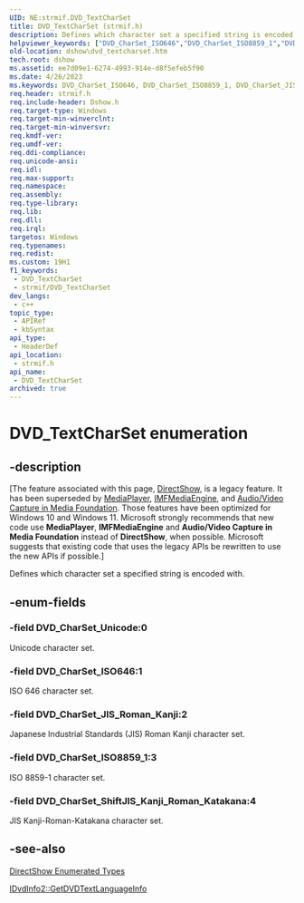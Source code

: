 ```yaml
---
UID: NE:strmif.DVD_TextCharSet
title: DVD_TextCharSet (strmif.h)
description: Defines which character set a specified string is encoded with.
helpviewer_keywords: ["DVD_CharSet_ISO646","DVD_CharSet_ISO8859_1","DVD_CharSet_JIS_Roman_Kanji","DVD_CharSet_ShiftJIS_Kanji_Roman_Katakana","DVD_CharSet_Unicode","DVD_TextCharSet","DVD_TextCharSet","DVD_TextCharSet enumeration [DirectShow]","DVD_TextCharSetEnumeration","dshow.dvd_textcharset","strmif/DVD_CharSet_ISO646","strmif/DVD_CharSet_ISO8859_1","strmif/DVD_CharSet_JIS_Roman_Kanji","strmif/DVD_CharSet_ShiftJIS_Kanji_Roman_Katakana","strmif/DVD_CharSet_Unicode","strmif/DVD_TextCharSet"]
old-location: dshow\dvd_textcharset.htm
tech.root: dshow
ms.assetid: ee7d09e1-6274-4993-914e-d8f5efeb5f90
ms.date: 4/26/2023
ms.keywords: DVD_CharSet_ISO646, DVD_CharSet_ISO8859_1, DVD_CharSet_JIS_Roman_Kanji, DVD_CharSet_ShiftJIS_Kanji_Roman_Katakana, DVD_CharSet_Unicode, DVD_TextCharSet, DVD_TextCharSet , DVD_TextCharSet enumeration [DirectShow], DVD_TextCharSetEnumeration, dshow.dvd_textcharset, strmif/DVD_CharSet_ISO646, strmif/DVD_CharSet_ISO8859_1, strmif/DVD_CharSet_JIS_Roman_Kanji, strmif/DVD_CharSet_ShiftJIS_Kanji_Roman_Katakana, strmif/DVD_CharSet_Unicode, strmif/DVD_TextCharSet
req.header: strmif.h
req.include-header: Dshow.h
req.target-type: Windows
req.target-min-winverclnt: 
req.target-min-winversvr: 
req.kmdf-ver: 
req.umdf-ver: 
req.ddi-compliance: 
req.unicode-ansi: 
req.idl: 
req.max-support: 
req.namespace: 
req.assembly: 
req.type-library: 
req.lib: 
req.dll: 
req.irql: 
targetos: Windows
req.typenames: 
req.redist: 
ms.custom: 19H1
f1_keywords:
 - DVD_TextCharSet
 - strmif/DVD_TextCharSet
dev_langs:
 - c++
topic_type:
 - APIRef
 - kbSyntax
api_type:
 - HeaderDef
api_location:
 - strmif.h
api_name:
 - DVD_TextCharSet
archived: true
---
```


# DVD_TextCharSet enumeration


## -description

\[The feature associated with this page, [DirectShow](/windows/win32/directshow/directshow), is a legacy feature. It has been superseded by [MediaPlayer](/uwp/api/Windows.Media.Playback.MediaPlayer), [IMFMediaEngine](/windows/win32/api/mfmediaengine/nn-mfmediaengine-imfmediaengine), and [Audio/Video Capture in Media Foundation](/windows/win32/medfound/audio-video-capture-in-media-foundation). Those features have been optimized for Windows 10 and Windows 11. Microsoft strongly recommends that new code use **MediaPlayer**, **IMFMediaEngine** and **Audio/Video Capture in Media Foundation** instead of **DirectShow**, when possible. Microsoft suggests that existing code that uses the legacy APIs be rewritten to use the new APIs if possible.\]

Defines which character set a specified string is encoded with.

## -enum-fields

### -field DVD_CharSet_Unicode:0

Unicode character set.

### -field DVD_CharSet_ISO646:1

ISO 646 character set.

### -field DVD_CharSet_JIS_Roman_Kanji:2

Japanese Industrial Standards (JIS) Roman Kanji character set.

### -field DVD_CharSet_ISO8859_1:3

ISO 8859-1 character set.

### -field DVD_CharSet_ShiftJIS_Kanji_Roman_Katakana:4

JIS Kanji-Roman-Katakana character set.

## -see-also

<a href="/windows/desktop/DirectShow/directshow-enumerated-types">DirectShow Enumerated Types</a>



<a href="/windows/desktop/api/strmif/nf-strmif-idvdinfo2-getdvdtextlanguageinfo">IDvdInfo2::GetDVDTextLanguageInfo</a>
